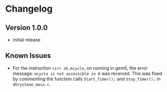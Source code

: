 # Changelog

## Version 1.0.0

* Initial release

## Known Issues

* For the instruction `csrr a5,mcycle`, on running in gem5, the error message: `mcycle is not accessible in 0` was received. This was fixed by commenting the function calls `Start_Timer();` and `Stop_Timer();` in `dhrystone_main.c`.
